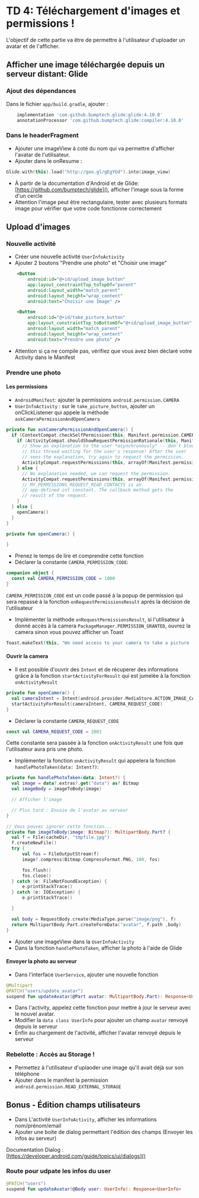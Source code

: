# TD 4: Téléchargement d'images et permissions !

L'objectif de cette partie va être de permettre à l'utilisateur d'uploader un avatar et de l'afficher.

## Afficher une image téléchargée depuis un serveur distant: Glide


### Ajout des dépendances

Dans le fichier `app/build.gradle`, ajouter :

```groovy
    implementation 'com.github.bumptech.glide:glide:4.10.0'
    annotationProcessor 'com.github.bumptech.glide:compiler:4.10.0'
```


### Dans le headerFragment

- Ajouter une imageView à coté du nom qui va permettre d'afficher l'avatar de l'utilisateur.
- Ajouter dans le onResume :

```kotlin
Glide.with(this).load("http://goo.gl/gEgYUd").into(image_view)
```

- À partir de la documentation d'Android et de Glide: [https://github.com/bumptech/glide](), afficher l'image sous la forme d'un cercle
- Attention l'image peut être rectangulaire, tester avec plusieurs formats image pour vérifier que votre code fonctionne correctement

## Upload d'images

### Nouvelle activité
- Créer une nouvelle activité `UserInfoActivity`
- Ajouter 2 boutons "Prendre une photo" et "Choisir une image"

```xml
    <Button
        android:id="@+id/upload_image_button"
        app:layout_constraintTop_toTopOf="parent"
        android:layout_width="match_parent"
        android:layout_height="wrap_content"
        android:text="Choisir une Image" />

    <Button
        android:id="@+id/take_picture_button"
        app:layout_constraintTop_toBottomOf="@+id/upload_image_button"
        android:layout_width="match_parent"
        android:layout_height="wrap_content"
        android:text="Prendre une photo" />
```

- Attention si ça ne compile pas, vérifiez que vous avez bien déclaré votre Activity dans le Manifest

### Prendre une photo

#### Les permissions
- `AndroidManifest`: ajouter la permissions `android.permission.CAMERA`
- `UserInfoActivity` : sur le `take_picture_button`, ajouter un onClickListener qui appele la méthode `askCameraPermissionAndOpenCamera`


```kotlin
private fun askCameraPermissionAndOpenCamera() {
  if (ContextCompat.checkSelfPermission(this, Manifest.permission.CAMERA) != PackageManager.PERMISSION_GRANTED) {
    if (ActivityCompat.shouldShowRequestPermissionRationale(this, Manifest.permission.CAMERA)) {
      // Show an explanation to the user *asynchronously* -- don't block
      // this thread waiting for the user's response! After the user
      // sees the explanation, try again to request the permission.
      ActivityCompat.requestPermissions(this, arrayOf(Manifest.permission.CAMERA), CAMERA_PERMISSION_CODE )
    } else {
      // No explanation needed, we can request the permission.
      ActivityCompat.requestPermissions(this, arrayOf(Manifest.permission.CAMERA), CAMERA_PERMISSION_CODE )
      // MY_PERMISSIONS_REQUEST_READ_CONTACTS is an
      // app-defined int constant. The callback method gets the
      // result of the request.
    }
  } else {
    openCamera()
  }
}

private fun openCamera() {

}
```

- Prenez le temps de lire et comprendre cette fonction
- Déclarer la constante `CAMERA_PERMISSION_CODE`:

```kotlin
companion object {
  const val CAMERA_PERMISSION_CODE = 1000
}
```

`CAMERA_PERMISSION_CODE` est un code passé à la popup de permission qui sera repassé à la fonction `onRequestPermissionsResult` aprés la décision de l'utilisateur


- Implémenter la méthode `onRequestPermissionsResult`, si l'utilisateur à donné accès à la camera `PackageManager.PERMISSION_GRANTED`, ouvrez la camera sinon vous pouvez afficher un Toast 

```kotlin
Toast.makeText(this, "We need access to your camera to take a picture :'(", Toast.LENGTH_LONG)
```


#### Ouvrir la camera
- Il est possible d'ouvrir des `Intent` et de récuperer des informations grâce à la fonction `startActivityForResult` qui est jumelée à la fonction `onActivityResult`



```kotlin
private fun openCamera() {
  val cameraIntent = Intent(android.provider.MediaStore.ACTION_IMAGE_CAPTURE)
  startActivityForResult(cameraIntent, CAMERA_REQUEST_CODE)
}
```

- Déclarer la constante `CAMERA_REQUEST_CODE`

```kotlin
const val CAMERA_REQUEST_CODE = 2001
```

Cette constante sera passée à la fonction `onActivityResult` une fois que l'utilisateur aura pris une photo.

- Implémenter la fonction `onActivityResult` qui appelera la fonction `handlePhotoTaken(data: Intent?)`:


```kotlin
private fun handlePhotoTaken(data: Intent?) {
  val image = data?.extras?.get("data") as? Bitmap
  val imageBody = imageToBody(image)

  // Afficher l'image

  // Plus tard : Envoie de l'avatar au serveur
}

// Vous pouvez ignorer cette fonction...
private fun imageToBody(image: Bitmap?): MultipartBody.Part? {
  val f = File(cacheDir, "tmpfile.jpg")
  f.createNewFile()
  try {
      val fos = FileOutputStream(f)
      image?.compress(Bitmap.CompressFormat.PNG, 100, fos)

      fos.flush()
      fos.close()
  } catch (e: FileNotFoundException) {
      e.printStackTrace()
  } catch (e: IOException) {
      e.printStackTrace()

  }

  val body = RequestBody.create(MediaType.parse("image/png"), f)
  return MultipartBody.Part.createFormData("avatar", f.path ,body)
}
```

- Ajouter une imageView dans la `UserInfoActivity`
- Dans la fonction `handlePhotoTaken`, afficher la photo à l'aide de Glide

#### Envoyer la photo au serveur
- Dans l'interface `UserService`, ajouter une nouvelle fonction

```kotlin
@Multipart
@PATCH("users/update_avatar")
suspend fun updateAvatar(@Part avatar: MultipartBody.Part): Response<UserInfo>
```

- Dans l'activity, appelez cette fonction pour mettre à jour le serveur avec le nouvel avatar.
- Modifier la `data class UserInfo` pour ajouter un champ `avatar` renvoyé depuis le serveur
- Enfin au chargement de l'activité, afficher l'avatar renvoyé depuis le serveur


### Rebelotte : Accès au Storage !
- Permettez à l'utilisateur d'uplaoder une image qu'il avait déjà sur son téléphone
- Ajouter dans le manifest la permission `android.permission.READ_EXTERNAL_STORAGE`



## Bonus - Édition champs utilisateurs
- Dans L'activité `UserInfoActivity`, afficher les informations nom/prénom/email
- Ajouter une boite de dialog permettant l'édition des champs (Envoyer les infos au serveur)

Documentation Dialog : [https://developer.android.com/guide/topics/ui/dialogs]()

### Route pour udpate les infos du user

```kotlin
@PATCH("users")
suspend fun updateAvatar(@Body user: UserInfo): Response<UserInfo>
```
